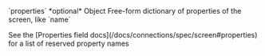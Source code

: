 <tr>
  <td>`properties`</td>
  <td>*optional*</td>
  <td>Object</td>
  <td>Free-form dictionary of properties of the screen, like `name`
    <p>See the [Properties field docs](/docs/connections/spec/screen#properties) for a list of reserved property names</p>
  </td>
</tr>

